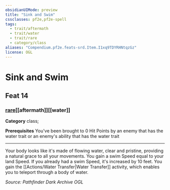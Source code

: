 ```yaml
---
obsidianUIMode: preview
title: "Sink and Swim"
cssclasses: pf2e,pf2e-spell
tags:
  - trait/aftermath
  - trait/water
  - trait/rare
  - category/class
aliases: "Compendium.pf2e.feats-srd.Item.I1xq9TDYRHNtqzGz"
license: OGL
---
```

# Sink and Swim
## Feat 14
### [rare](rare "Rare Rarity Trait")[[aftermath]][[water]]

**Category** class; 



**Prerequisites** You've been brought to 0 Hit Points by an enemy that has the water trait or an enemy's ability that has the water trait
* * *
Your body looks like it's made of flowing water, clear and pristine, providing a natural grace to all your movements. You gain a swim Speed equal to your land Speed. If you already had a swim Speed, it's increased by 10 feet. You gain the [[Actions/Water Transfer|Water Transfer]] activity, which enables you to teleport through a body of water.

*Source: Pathfinder Dark Archive*
*OGL*